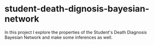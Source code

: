 # student-death-dignosis-bayesian-network
In this project I explore the properties of the Student's Death Diagnosis Bayesian Network and make some inferences as well.
